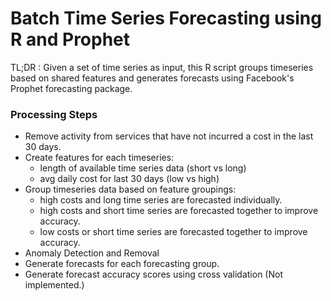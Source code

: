 # Batch Time Series Forecasting using R and Prophet

TL;DR : Given a set of time series as input, this R script groups timeseries based on shared features and generates forecasts using Facebook's Prophet forecasting package.

### Processing Steps

* Remove activity from services that have not incurred a cost in the
last 30 days.
* Create features for each timeseries:
  * length of available time series data (short vs long)
  * avg daily cost for last 30 days (low vs high)
* Group timeseries data based on feature groupings:
  * high costs and long time series are forecasted individually.
  * high costs and short time series are forecasted together to improve accuracy.
  * low costs or short time series are forecasted together to improve accuracy.
* Anomaly Detection and Removal
* Generate forecasts for each forecasting group.
* Generate forecast accuracy scores using cross validation (Not
implemented.)